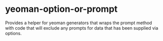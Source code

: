 # yeoman-option-or-prompt
Provides a helper for yeoman generators that wraps the prompt method with code that will exclude any prompts for data that has been supplied via options.
